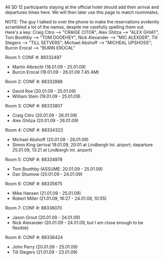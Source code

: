 All SD 12 participants staying at the official hotel should add their arrival and departures times here. We will then later use this page to match roommates.

NOTE: The guy I talked to over the phone to make the reservations evidently scrambled a lot of the names, despite me carefully spelling them out.  
Here's a key: Craig Citro --> "CRAIGE CITOR", Alex Ghitza --> "ALEX GHIAT", Tom Boothby --> "TOM DOOEHEY", Nick Alexander --> "MIC ALEXDER", Till Stegers --> "TILL SETVERS"; Michael Abshoff --> "MICHEAL UPSHOSS"; Burcin Erocal --> "BURIN EROCAL"

Room 1: CONF #: 88332497
 * Martin Albrecht (18.01.09 - 25.01.09)
 * Burcin Erocal (19.01.09 - 26.01.09 7.45 AM) 
 
Room 2: CONF #: 88332886
 * David Roe (20.01.09 - 25.01.09)
 * William Stein (19.01.09 - 25.01.09)
  
Room 3: CONF #: 88333807
 * Craig Citro (20.01.09 - 26.01.09)
 * Alex Ghitza (20.01.09 - 26.01.09)

Room 4: CONF #: 88334323
 * Michael Abshoff (20.01.09 - 26.01.09)
 * Simon King (arrival 19.01.09, 20:01 at Lindbergh Int. airport; departure 25.01.09, 13:21 at Lindbergh Int. airport)
 
Room 5: CONF #: 88334978
 * Tom Boothby (ASSUME: 20.01.09 - 25.01.09)
 * Dan Shumow (20.01.09 - 24.01.09)

Room 6: CONF #: 88335675
 * Mike Hansen (21.01.09 - 25.01.09)
 * Robert Miller (21.01.09, 16:27 - 24.01.09, 10:55)

Room 7: CONF #: 88336070
 * Jason Grout (20.01.09 - 24.01.09)
 * Nick Alexander (20.01.09 - 24.01.09, but I am close enough to be flexible)

Room 8: CONF #: 88336424 
 * John Perry (20.01.09 - 25.01.09)
 * Till Stegers (21.01.09 - 23.01.09)

